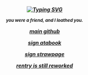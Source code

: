<h5 align="center"

[![Typing SVG](https://readme-typing-svg.demolab.com?font=Fira+Code&size=15&pause=1000&color=2458F7&center=true&vCenter=true&multiline=true&width=435&lines=+i+may+have+lost%2C+but+you+have+also;+lost+all+your+money+LOL)](https://git.io/typing-svg)


<sub> you were a friend, and I loathed you.


[main github](https://github.com/marikinonline4) 

[sign atabook](https://spireofshadows.atabook.org)

[sign strawpage](https://00707.straw.page)

[rentry is still reworked](https://rentry.co/online404)

